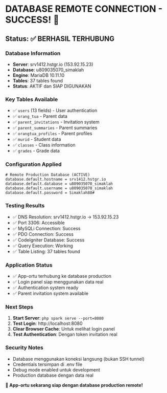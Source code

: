 # DATABASE REMOTE CONNECTION - SUCCESS! 🎉

## Status: ✅ BERHASIL TERHUBUNG

### Database Information
- **Server**: srv1412.hstgr.io (153.92.15.23)
- **Database**: u809035070_simaklah  
- **Engine**: MariaDB 10.11.10
- **Tables**: 37 tables found
- **Status**: AKTIF dan SIAP DIGUNAKAN

### Key Tables Available
- ✅ `users` (13 fields) - User authentication
- ✅ `orang_tua` - Parent data
- ✅ `parent_invitations` - Invitation system
- ✅ `parent_summaries` - Parent summaries
- ✅ `orangtua_profiles` - Parent profiles
- ✅ `murid` - Student data
- ✅ `classes` - Class information
- ✅ `grades` - Grade data

### Configuration Applied
```properties
# Remote Production Database (ACTIVE)
database.default.hostname = srv1412.hstgr.io
database.default.database = u809035070_simaklah
database.default.username = u809035070_simaklah
database.default.password = Simaklah88#
```

### Testing Results
- ✅ DNS Resolution: srv1412.hstgr.io → 153.92.15.23
- ✅ Port 3306: Accessible
- ✅ MySQLi Connection: Success
- ✅ PDO Connection: Success  
- ✅ CodeIgniter Database: Success
- ✅ Query Execution: Working
- ✅ Table Listing: 37 tables found

### Application Status
- ✅ App-ortu terhubung ke database production
- ✅ Login panel siap menggunakan data real
- ✅ Authentication system ready
- ✅ Parent invitation system available

### Next Steps
1. **Start Server**: `php spark serve --port=8080`
2. **Test Login**: http://localhost:8080
3. **Clear Browser Cache**: Untuk melihat login panel
4. **Test Authentication**: Dengan token invitation real

### Security Notes
- Database menggunakan koneksi langsung (bukan SSH tunnel)
- Credentials tersimpan di .env file  
- Debug mode enabled untuk development
- Production database dengan data real

**🚀 App-ortu sekarang siap dengan database production remote!**
